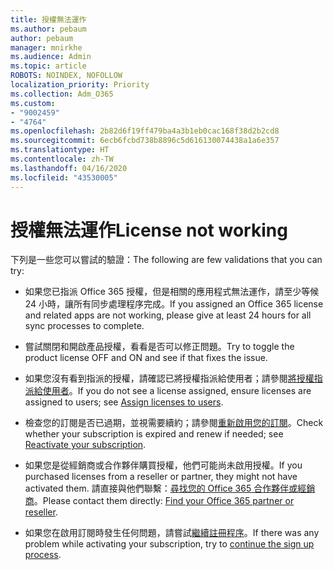 ```yaml
---
title: 授權無法運作
ms.author: pebaum
author: pebaum
manager: mnirkhe
ms.audience: Admin
ms.topic: article
ROBOTS: NOINDEX, NOFOLLOW
localization_priority: Priority
ms.collection: Adm_O365
ms.custom:
- "9002459"
- "4764"
ms.openlocfilehash: 2b82d6f19ff479ba4a3b1eb0cac168f38d2b2cd8
ms.sourcegitcommit: 6ecb6fcbd738b8896c5d616130074438a1a6e357
ms.translationtype: HT
ms.contentlocale: zh-TW
ms.lasthandoff: 04/16/2020
ms.locfileid: "43530005"
---
```

# <a name="license-not-working"></a><span data-ttu-id="3846a-102">授權無法運作</span><span class="sxs-lookup"><span data-stu-id="3846a-102">License not working</span></span>

<span data-ttu-id="3846a-103">下列是一些您可以嘗試的驗證：</span><span class="sxs-lookup"><span data-stu-id="3846a-103">The following are few validations that you can try:</span></span>

- <span data-ttu-id="3846a-104">如果您已指派 Office 365 授權，但是相關的應用程式無法運作，請至少等候 24 小時，讓所有同步處理程序完成。</span><span class="sxs-lookup"><span data-stu-id="3846a-104">If you assigned an Office 365 license and related apps are not working, please give at least 24 hours for all sync processes to complete.</span></span> 

- <span data-ttu-id="3846a-105">嘗試關閉和開啟產品授權，看看是否可以修正問題。</span><span class="sxs-lookup"><span data-stu-id="3846a-105">Try to toggle the product license OFF and ON and see if that fixes the issue.</span></span> 

- <span data-ttu-id="3846a-106">如果您沒有看到指派的授權，請確認已將授權指派給使用者；請參閱[將授權指派給使用者](https://docs.microsoft.com/en-us/microsoft-365/admin/manage/assign-licenses-to-users?view=o365-worldwide)。</span><span class="sxs-lookup"><span data-stu-id="3846a-106">If you do not see a license assigned, ensure licenses are assigned to users; see [Assign licenses to users](https://docs.microsoft.com/en-us/microsoft-365/admin/manage/assign-licenses-to-users?view=o365-worldwide).</span></span>

- <span data-ttu-id="3846a-107">檢查您的訂閱是否已過期，並視需要續約；請參閱[重新啟用您的訂閱](https://docs.microsoft.com/alchemyinsights/reactivate-your-subscription)。</span><span class="sxs-lookup"><span data-stu-id="3846a-107">Check whether your subscription is expired and renew if needed; see [Reactivate your subscription](https://docs.microsoft.com/alchemyinsights/reactivate-your-subscription).</span></span> 

- <span data-ttu-id="3846a-108">如果您是從經銷商或合作夥伴購買授權，他們可能尚未啟用授權。</span><span class="sxs-lookup"><span data-stu-id="3846a-108">If you purchased licenses from a reseller or partner, they might not have activated them.</span></span> <span data-ttu-id="3846a-109">請直接與他們聯繫：[尋找您的 Office 365 合作夥伴或經銷商](https://docs.microsoft.com//microsoft-365/admin/manage/find-your-partner-or-reseller)。</span><span class="sxs-lookup"><span data-stu-id="3846a-109">Please contact them directly: [Find your Office 365 partner or reseller](https://docs.microsoft.com//microsoft-365/admin/manage/find-your-partner-or-reseller).</span></span>

- <span data-ttu-id="3846a-110">如果您在啟用訂閱時發生任何問題，請嘗試[繼續註冊程序](https://go.microsoft.com/fwlink/?linkid=2126800)。</span><span class="sxs-lookup"><span data-stu-id="3846a-110">If there was any problem while activating your subscription, try to [continue the sign up process](https://go.microsoft.com/fwlink/?linkid=2126800).</span></span>
